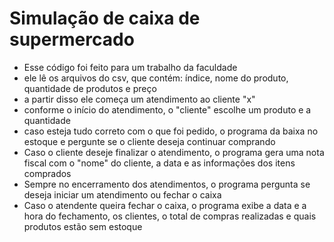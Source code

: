 <h1>Simulação de caixa de supermercado</h1>
<ul>
  <li>Esse código foi feito para um trabalho da faculdade</li>
  <li>ele lê os arquivos do csv, que contém: índice, nome do produto, quantidade de produtos e preço</li>  
  <li>a partir disso ele começa um atendimento ao cliente "x"</li>  
  <li>conforme o início do atendimento, o "cliente" escolhe um produto e a quantidade</li>  
  <li>caso esteja tudo correto com o que foi pedido, o programa da baixa no estoque e pergunte se o cliente deseja continuar comprando</li>  
  <li>Caso o cliente deseje finalizar o atendimento, o programa gera uma nota fiscal com o "nome" do cliente, a data e as informações dos itens comprados</li>
  <li>Sempre no encerramento dos atendimentos, o programa pergunta se deseja iniciar um atendimento ou fechar o caixa</li>  
  <li>Caso o atendente queira fechar o caixa, o programa exibe a data e a hora do fechamento, os clientes, o total de compras realizadas e quais produtos estão sem estoque</li>
</ul>






